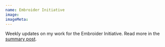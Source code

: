 ```yaml
---
name: Embroider Initiative
image:
imageMeta:
---
```

Weekly updates on my work for the Embroider Initiative. Read more in the [summary post](/embroider-initiative-updates).